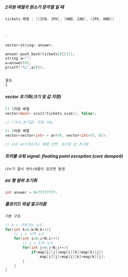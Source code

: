 



##### 2차원 배열의 원소가 문자열 일 때 

```c++
tickets 배열 : [[ICN, JFK], [HND, IAD], [JFK, HND]]



-

vector<string> answer;

answer.push_back(tickets[0][1]);
string a="";
a=answer[0];
printf("%c",a[0]);


결과
J
```





##### vector 초기화(크기 및 값 지정)

```c++
1) 1차원 배열
vector<bool> visit(tickets.size(), false); 

// (크기,초기값) 지정 가능

2) 2차원 배열
vector<vector<int> > arr(6, vector<int>(5, 0));

// int arr[6][5] 배열 선언. 0으로 값 초기화
```





##### 트러블 슈팅 **signal: floating point exception (core dumped)**

```
나누기 할시 변수/0꼴이 있으면 발생
```





##### int 형 범위 초기화

```c++
int answer = 0x7f7f7f7f;
```





##### 플로이드 와샬 알고리즘

```c++
기본 구조

// k = 거쳐가는 노드
for(int k=0;k<N;k++){
	// i = 시작 노드
	for(int i=0;i<N;i++){
		// j = 도착 노드
		for(int j=0;j<N;j++){
			if(map[i][j]<map[i][k]+map[k][j])
            	map[i][j]=map[i][k]+map[k][j];
		}	
	}
}
```

